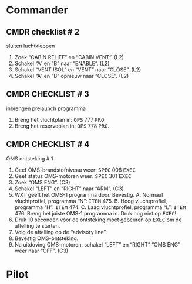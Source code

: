 # Commander
## CMDR checklist # 2

sluiten luchtkleppen

1. Zoek “CABIN RELIEF” en “CABIN VENT”. (L2)
2. Schakel “A” en “B” naar “ENABLE”. (L2)
3. Schakel “VENT ISOL” en “VENT” naar “CLOSE”. (L2)
4. Schakel “A” en “B” opnieuw naar “CLOSE”. (L2)

## CMDR CHECKLIST # 3

inbrengen prelaunch programma

1. Breng het vluchtplan in: <kbd>OPS</kbd> 777 <kbd>PRO</kbd>.
2. Breng het reserveplan in: <kbd>OPS</kbd> 778 <kbd>PRO</kbd>.

## CMDR CHECKLIST # 4

OMS ontsteking # 1

1. Geef OMS-brandstofniveau weer: <kbd>SPEC</kbd> 008 <kbd>EXEC</kbd>
2. Geef status OMS-motoren weer: <kbd>SPEC</kbd> 301 <kbd>EXEC</kbd>
3. Zoek “OMS ENG”.  (C3)
4. Schakel “LEFT” en “RIGHT” naar “ARM”.  (C3)
5. WXT geeft het OMS-1 programma door. Bevestig.
	A. Normaal vluchtprofiel, programma “N”: <kbd>ITEM</kbd> 475.
	B. Hoog vluchtprofiel, programma “H”: <kbd>ITEM</kbd> 474.
	C. Laag vluchtprofiel, programma “L”: <kbd>ITEM</kbd> 476.
	Breng het juiste OMS-1 programma in. Druk nog niet op <kbd>EXEC</kbd>!
6. Druk 10 seconden voor de ontsteking moet gebeuren op <kbd>EXEC</kbd> om de aftelling te starten.
7. Volg de aftelling op de “advisory line”.
8. Bevestig OMS-ontsteking.
9. Na uitdoving OMS-motoren: schakel “LEFT” en “RIGHT” “OMS ENG” weer naar “OFF”.  (C3)

# Pilot
